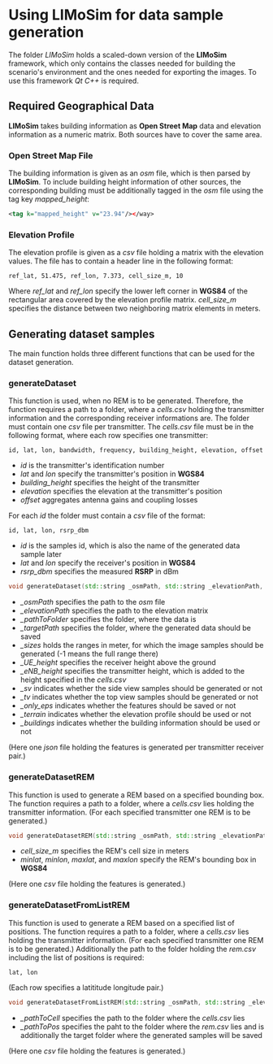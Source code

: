 # Using LIMoSim for data sample generation
The folder *LIMoSim* holds a scaled-down version of the **LIMoSim** framework, which only contains the classes needed for building the scenario's environment and the ones needed for exporting the images.
To use this framework *Qt C++* is required.

## Required Geographical Data
**LIMoSim** takes building information as **Open Street Map** data and elevation information as a numeric matrix. Both sources have to cover the same area.

### Open Street Map File
The building information is given as an *osm* file, which is then parsed by **LIMoSim**. To include building height information of other sources, the corresponding building must be additionally tagged in the *osm* file using the tag key *mapped_height*:
```xml
<tag k="mapped_height" v="23.94"/></way>
```

### Elevation Profile
The elevation profile is given as a *csv* file holding a matrix with the elevation values.
The file has to contain a header line in the following format:
```csv
ref_lat, 51.475, ref_lon, 7.373, cell_size_m, 10
```
Where *ref_lat* and *ref_lon* specify the lower left corner in **WGS84** of the rectangular area covered by the elevation profile matrix.
*cell_size_m* specifies the distance between two neighboring matrix elements in meters.


## Generating dataset samples
The main function holds three different functions that can be used for the dataset generation.

### generateDataset
This function is used, when no REM is to be generated.
Therefore, the function requires a path to a folder, where a *cells.csv* holding the transmitter information and the corresponding receiver informations are.
The folder must contain one *csv* file per transmitter.
The *cells.csv* file must be in the following format, where each row specifies one transmitter:
```csv
id, lat, lon, bandwidth, frequency, building_height, elevation, offset
```
- *id* is the transmitter's identification number
- *lat* and *lon* specify the transmitter's position in **WGS84**
- *building_height* specifies the height of the transmitter
- *elevation* specifies the elevation at the transmitter's position
- *offset* aggregates antenna gains and coupling losses

For each *id* the folder must contain a *csv* file of the format:
```csv
id, lat, lon, rsrp_dbm
```
- *id* is the samples id, which is also the name of the generated data sample later
- *lat* and *lon* specify the receiver's position in **WGS84**
- *rsrp_dbm* specifies the measured **RSRP** in dBm

```c++
void generateDataset(std::string _osmPath, std::string _elevationPath, std::string _pathToFolder, std::string _targetPath, std::vector<int> _sizes, double _UE_height = 1.5, double _eNB_height = 0, bool _sv = true, bool _tv = true, bool _only_eps = false, bool _terrain = true, bool _buildings = true)
```
- *_osmPath* specifies the path to the *osm* file
- *_elevationPath* specifies the path to the elevation matrix
- *_pathToFolder* specifies the folder, where the data is
- *_targetPath* specifies the folder, where the generated data should be saved
- *_sizes* holds the ranges in meter, for which the image samples should be generated (-1 means the full range there)
- *_UE_height* specifies the receiver height above the ground
- *_eNB_height* specifies the transmitter height, which is added to the height specified in the *cells.csv*
- *_sv* indicates whether the side view samples should be generated or not
- *_tv* indicates whether the top view samples should be generated or not
- *_only_eps* indicates whether the features should be saved or not
- *_terrain* indicates whether the elevation profile should be used or not
- *_buildings* indicates whether the building information should be used or not

(Here one *json* file holding the features is generated per transmitter receiver pair.)

### generateDatasetREM
This function is used to generate a REM based on a specified bounding box.
The function requires a path to a folder, where a *cells.csv* lies holding the transmitter information. (For each specified transmitter one REM is to be generated.)
```c++
void generateDatasetREM(std::string _osmPath, std::string _elevationPath, std::string _pathToFolder, std::string _targetPath, std::vector<int> _sizes, double cell_size_m, double minlat, double minlon, double maxlat, double maxlon, double _UE_height = 1.5, double _eNB_height = 0, bool _sv = true, bool _tv = true, bool _only_eps = false, bool _terrain = true, bool _buildings = true)
```
- *cell_size_m* specifies the REM's cell size in meters
- *minlat*, *minlon*, *maxlat*, and *maxlon* specify the REM's bounding box in **WGS84**

(Here one *csv* file holding the features is generated.)

### generateDatasetFromListREM
This function is used to generate a REM based on a specified list of positions.
The function requires a path to a folder, where a *cells.csv* lies holding the transmitter information. (For each specified transmitter one REM is to be generated.)
Additionally the path to the folder holding the *rem.csv* including the list of positions is required:
```csv
lat, lon
```
(Each row specifies a latititude longitude pair.)

```c++
void generateDatasetFromListREM(std::string _osmPath, std::string _elevationPath, std::string _pathToCell, std::string _pathToPos, std::vector<int> _sizes, double _UE_height = 1.5, double _eNB_height = 0, bool _sv = true, bool _tv = true, bool _only_eps = false, bool _terrain = true, bool _buildings = true)

```
- *_pathToCell* specifies the path to the folder where the *cells.csv* lies
- *_pathToPos* specifies the paht to the folder where the *rem.csv* lies and is additionally the target folder where the generated samples will be saved

(Here one *csv* file holding the features is generated.)
